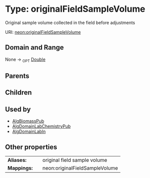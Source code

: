 
# Type: originalFieldSampleVolume


Original sample volume collected in the field before adjustments

URI: [neon:originalFieldSampleVolume](https://data.neonscience.org/originalFieldSampleVolume)


## Domain and Range

None ->  <sub>OPT</sub> [Double](types/Double.md)

## Parents


## Children


## Used by

 * [AlgBiomassPub](AlgBiomassPub.md)
 * [AlgDomainLabChemistryPub](AlgDomainLabChemistryPub.md)
 * [AlgDomainLabIn](AlgDomainLabIn.md)

## Other properties

|  |  |  |
| --- | --- | --- |
| **Aliases:** | | original field sample volume |
| **Mappings:** | | neon:originalFieldSampleVolume |

